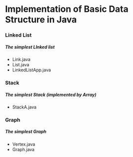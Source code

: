 # Implementation of Basic Data Structure in Java

### Linked List
##### The simplest LInked list
- Link.java
- List.java
- LinkedListApp.java
### Stack
##### The simplest Stack (implemented by Array)
- StackA.java
### Graph
##### The simplest Graph
- Vertex.java
- Graph.java